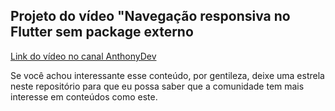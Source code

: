 ## Projeto do vídeo "Navegação responsiva no Flutter sem package externo

[Link do vídeo no canal AnthonyDev](https://youtu.be/yaYlsjrbly0)

Se você achou interessante esse conteúdo, por gentileza, deixe uma estrela neste repositório para que eu possa saber que a comunidade tem mais interesse em conteúdos como este.

